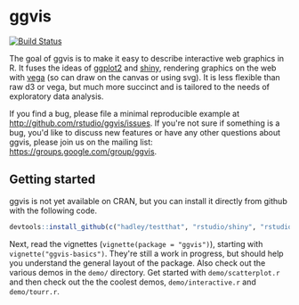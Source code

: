 # ggvis

[![Build Status](https://travis-ci.org/rstudio/ggvis.png?branch=master)](https://travis-ci.org/rstudio/ggvis)

The goal of ggvis is to make it easy to describe interactive web graphics in
R. It fuses the ideas of [ggplot2](http://github.com/hadley/ggplot2) and
[shiny](http://github.com/rstudio/shiny), rendering graphics on the web with
[vega](https://github.com/trifacta/vega) (so can draw on the canvas or using
svg). It is less flexible than raw d3 or vega, but much more succinct and
is tailored to the needs of exploratory data analysis.

If you find a bug, please file a minimal reproducible example at
http://github.com/rstudio/ggvis/issues. If you're not sure if something is a
bug, you'd like to discuss new features or have any other questions about ggvis,
please join us on the mailing list: https://groups.google.com/group/ggvis.

## Getting started

ggvis is not yet available on CRAN, but you can install it directly from github with the following code.

```R
devtools::install_github(c("hadley/testthat", "rstudio/shiny", "rstudio/ggvis"))
```

Next, read the vignettes (`vignette(package = "ggvis")`), starting with
`vignette("ggvis-basics")`. They're still a work in progress, but should
help you understand the general layout of the package. Also check out the
various demos in the `demo/` directory. Get started with `demo/scatterplot.r`
and then check out the the coolest demos, `demo/interactive.r` and
`demo/tourr.r`.
